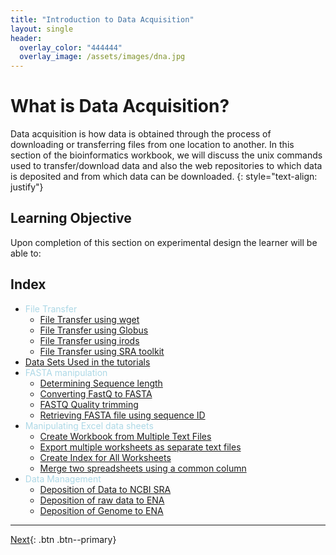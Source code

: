 ```yaml
---
title: "Introduction to Data Acquisition"
layout: single
header:
  overlay_color: "444444"
  overlay_image: /assets/images/dna.jpg
---
```


# What is Data Acquisition?

Data acquisition is how data is obtained through the process of downloading or transferring files from one location to another. In this section of the bioinformatics workbook, we will discuss the unix commands used to transfer/download data and also the web repositories to which data is deposited and from which data can be downloaded.
{: style="text-align: justify"}




## Learning Objective
Upon completion of this section on experimental design the learner will be able to:


## Index

* <span style="color:lightblue">File Transfer</span>
  * [File Transfer using wget](/fileTransfer/downloading-files-via-wget.md)
  * [File Transfer using Globus](/fileTransfer/file-transfer-using-globus-connect-personal-gcp.md)
  * [File Transfer using irods](/fileTransfer/getting-data-from-iplant-via-irods.md)
  * [File Transfer using SRA toolkit](/fileTransfer/sra.md)
* [Data Sets Used in the tutorials](dataSets.md)
* <span style="color:lightblue">FASTA manipulation</span>
  * [Determining Sequence length](../dataWrangling/fastaq-manipulations/calculate-sequence-lengths-in-a-fasta-file.md)
  * [Converting FastQ to FASTA](../dataWrangling/fastaq-manipulations/converting-fastq-format-to-fasta.md)
  * [FASTQ Quality trimming](../dataWrangling/fastaq-manipulations/fastq-quality-trimming.md)
  * [Retrieving FASTA file using sequence ID](../dataWrangling/fastaq-manipulations/retrieve-fasta-sequences-using-sequence-ids.md)
* <span style="color:lightblue">Manipulating Excel data sheets</span>
  * [Create Workbook from Multiple Text Files](../dataWrangling/microsoftExcel/import-multiple-text-files-as-separate-worksheets-in-excel.md)
  * [Export multiple worksheets as separate text files ](../dataWrangling/microsoftExcel/export-multiple-worksheets-as-separate-text-files-in-excel.md)
  * [Create Index for All Worksheets](../dataWrangling/microsoftExcel/generate-index-sheet-linking-all-spreadsheets-in-excel.md)
  * [Merge two spreadsheets using a common column](../dataWrangling/microsoftExcel/Merge_two_spreadsheets_using_a_common_column_in_Excel.md)
* <span style="color:lightblue">Data Management</span>
  * [Deposition of Data to NCBI SRA](../dataWrangling/NCBI_Data_Submission.md)
  * [Deposition of raw data to ENA](../dataWrangling/submit-raw-data-to-ena.md)
  * [Deposition of Genome to ENA](../dataWrangling/ena-genome-submission.md)


---

[Next](/fileTransfer/downloading-files-via-wget.md){: .btn  .btn--primary}
